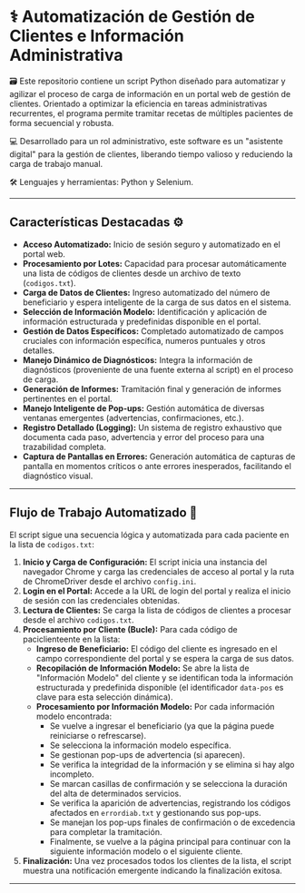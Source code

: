 # ⚕️ Automatización de Gestión de Clientes e Información Administrativa #

🗃️ Este repositorio contiene un script Python diseñado para automatizar y agilizar el proceso de carga de información en un portal web de gestión de clientes. Orientado a optimizar la eficiencia en tareas administrativas recurrentes, el programa permite tramitar recetas de múltiples pacientes de forma secuencial y robusta.

💻 Desarrollado para un rol administrativo, este software es un "asistente digital" para la gestión de clientes, liberando tiempo valioso y reduciendo la carga de trabajo manual.

🛠️ Lenguajes y herramientas: Python y Selenium.

---

## Características Destacadas ⚙️

* **Acceso Automatizado:** Inicio de sesión seguro y automatizado en el portal web.
* **Procesamiento por Lotes:** Capacidad para procesar automáticamente una lista de códigos de clientes desde un archivo de texto (`codigos.txt`).
* **Carga de Datos de Clientes:** Ingreso automatizado del número de beneficiario y espera inteligente de la carga de sus datos en el sistema.
* **Selección de Información Modelo:** Identificación y aplicación de información estructurada y predefinidas disponible en el portal.
* **Gestión de Datos Específicos:** Completado automatizado de campos cruciales con información específica, numeros puntuales y otros detalles.
* **Manejo Dinámico de Diagnósticos:** Integra la información de diagnósticos (proveniente de una fuente externa al script) en el proceso de carga.
* **Generación de Informes:** Tramitación final y generación de informes pertinentes en el portal.
* **Manejo Inteligente de Pop-ups:** Gestión automática de diversas ventanas emergentes (advertencias, confirmaciones, etc.).
* **Registro Detallado (Logging):** Un sistema de registro exhaustivo que documenta cada paso, advertencia y error del proceso para una trazabilidad completa.
* **Captura de Pantallas en Errores:** Generación automática de capturas de pantalla en momentos críticos o ante errores inesperados, facilitando el diagnóstico visual.

---

## Flujo de Trabajo Automatizado 🤖

El script sigue una secuencia lógica y automatizada para cada paciente en la lista de `codigos.txt`:

1.  **Inicio y Carga de Configuración:** El script inicia una instancia del navegador Chrome y carga las credenciales de acceso al portal y la ruta de ChromeDriver desde el archivo `config.ini`.
2.  **Login en el Portal:** Accede a la URL de login del portal y realiza el inicio de sesión con las credenciales obtenidas.
3.  **Lectura de Clientes:** Se carga la lista de códigos de clientes a procesar desde el archivo `codigos.txt`.
4.  **Procesamiento por Cliente (Bucle):** Para cada código de paciclienteente en la lista:
    * **Ingreso de Beneficiario:** El código del cliente es ingresado en el campo correspondiente del portal y se espera la carga de sus datos.
    * **Recopilación de Información Modelo:** Se abre la lista de "Información Modelo" del cliente y se identifican toda la información estructurada y predefinida disponible (el identificador `data-pos` es clave para esta selección dinámica).
    * **Procesamiento por Información Modelo:** Por cada información modelo encontrada:
        * Se vuelve a ingresar el beneficiario (ya que la página puede reiniciarse o refrescarse).
        * Se selecciona la información modelo específica.
        * Se gestionan pop-ups de advertencia (si aparecen).
        * Se verifica la integridad de la información y se elimina si hay algo incompleto.
        * Se marcan casillas de confirmación y se selecciona la duración del alta de determinados servicios.
        * Se verifica la aparición de advertencias, registrando los códigos afectados en `errordiab.txt` y gestionando sus pop-ups.
        * Se manejan los pop-ups finales de confirmación o de excedencia para completar la tramitación.
        * Finalmente, se vuelve a la página principal para continuar con la siguiente información modelo o el siguiente cliente.
5.  **Finalización:** Una vez procesados todos los clientes de la lista, el script muestra una notificación emergente indicando la finalización exitosa.

---
